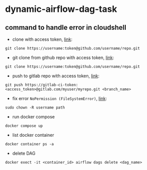 # dynamic-airflow-dag-task

## command to handle error in cloudshell

* clone with access token, [link](https://stackoverflow.com/questions/42148841/github-clone-with-oauth-access-token):
```
git clone https://username:token@github.com/username/repo.git
```

* git clone from github repo with access token, [link](https://stackoverflow.com/questions/42148841/github-clone-with-oauth-access-token):
```
git clone https://username:token@github.com/username/repo.git
```

* push to gitlab repo with access token, [link](https://stackoverflow.com/questions/42074414/gitlab-push-to-a-repository-using-access-token):
```
git push https://gitlab-ci-token:<access_token>@gitlab.com/myuser/myrepo.git <branch_name>
```

* fix error `NoPermission (FileSystemError)`, [link](https://stackoverflow.com/questions/66496890/vs-code-nopermissions-filesystemerror-error-eacces-permission-denied):
```
sudo chown -R username path 
```

* run docker compose
```
docker compose up
``` 

* list docker container
```
docker container ps -a
```

* delete DAG
```
docker exect -it <container_id> airflow dags delete <dag_name>
```
